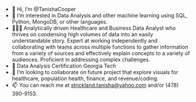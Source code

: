 - 👋 Hi, I’m @TanishaCooper
- 👀 I’m interested in Data Analysis and other machine learning using SQL, Python, MongoDB, or other languages.
- 👩🏾‍💻 Analytically driven Healthcare and Business Data Analyst who thrives on condensing high volumes of data into an easily understandable story. Expert at working independently and collaborating with teams across multiple functions to gather information from a variety of sources and effectively explain concepts to a variety of audiences. Proficient in addressing complex challenges.
- 🌱 Data Analysis Certification Georgia Tech
- 💞️ I’m looking to collaborate on future project that explore visuals for healthcare, population health, finance, and revenue/coding.
- 📫 You can reach me at strickland.tanisha@yahoo.com and/or (478) 390-9153.

<!---
TanishaCooper/TanishaCooper is a ✨ special ✨ repository because its `README.md` (this file) appears on your GitHub profile.
You can click the Preview link to take a look at your changes.
--->
